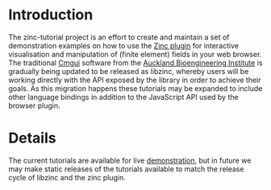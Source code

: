 # Introduction #

The zinc-tutorial project is an effort to create and maintain a set of demonstration examples on how to use the [Zinc plugin](http://cmiss.org/cmgui/zinc) for interactive visualisation and manipulation of (finite element) fields in your web browser. The traditional [Cmgui](http://cmiss.org/cmgui) software from the [Auckland Bioengineering Institute](http://www.abi.auckland.ac.nz) is gradually being updated to be released as libzinc, whereby users will be working directly with the API exposed by the library in order to achieve their goals. As this migration happens these tutorials may be expanded to include other language bindings in addition to the JavaScript API used by the browser plugin.


# Details #

The current tutorials are available for live [demonstration](http://zinc-tutorial.googlecode.com/hg/index.html), but in future we may make static releases of the tutorials available to match the release cycle of libzinc and the zinc plugin.